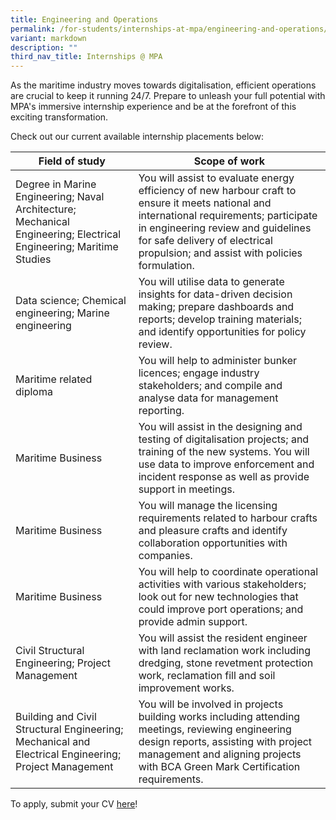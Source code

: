 ```yaml
---
title: Engineering and Operations
permalink: /for-students/internships-at-mpa/engineering-and-operations/
variant: markdown
description: ""
third_nav_title: Internships @ MPA
---
```

As the maritime industry moves towards digitalisation, efficient operations are crucial to keep it running 24/7. Prepare to unleash your full potential with MPA's immersive internship experience and be at the forefront of this exciting transformation.

Check out our current available internship placements below:

| Field of study | Scope of work |
| -------- | -------- |
| Degree in Marine Engineering; Naval Architecture; Mechanical Engineering; Electrical Engineering; Maritime Studies     | You will assist to evaluate energy efficiency of new harbour craft to ensure it meets national and international requirements; participate in engineering review and guidelines for safe delivery of electrical propulsion; and assist with policies formulation.         |
| Data science; Chemical engineering; Marine engineering     | You will utilise data to generate insights for data-driven decision making; prepare dashboards and reports; develop training materials; and identify opportunities for policy review.     |
| Maritime related diploma     | You will help to administer bunker licences; engage industry stakeholders; and compile and analyse data for management reporting.      |
| Maritime Business     | You will assist in the designing and testing of digitalisation projects; and training of the new systems. You will use data to improve enforcement and incident response as well as provide support in meetings.      |
| Maritime Business | You will manage the licensing requirements related to harbour crafts and pleasure crafts and identify collaboration opportunities with companies.  |
| Maritime Business | You will help to coordinate operational activities with various stakeholders; look out for new technologies that could improve port operations; and provide admin support. |
| Civil Structural Engineering; Project Management     | You will assist the resident engineer with land reclamation work including dredging, stone revetment protection work, reclamation fill and soil improvement works.       |
| Building and Civil Structural Engineering; Mechanical and Electrical Engineering; Project Management     | You will be involved in projects building works including attending meetings, reviewing engineering design reports, assisting with project management and aligning projects with BCA Green Mark Certification requirements.        |


To apply, submit your CV [here](https://go.gov.sg/mpa-internships-application)!
